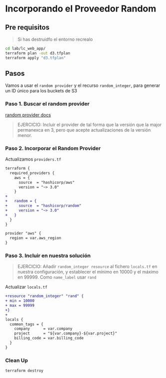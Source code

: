 # Incorporando el Proveedor Random

## Pre requisitos

> Si has destruidfo el entorno recrealo

```bash
cd lab/lc_web_app/
terraform plan -out d3.tfplan
terraform apply "d3.tfplan"
```

## Pasos

Vamos a usar el `random provider` y el recurso `random_integer`, para generar un ID único para los buckets de S3

### Paso 1. Buscar el random provider

[random provider docs](https://registry.terraform.io/providers/hashicorp/random/latest)

> EJERCICIO: Incluir el provider de tal forma que la versión que la major permanexca en 3, pero que acepte actualizaciones de la versión menor.

### Paso 2. Incorporar el Random Provider

Actualizamos `providers.tf`

```diff
terraform {
  required_providers {
    aws = {
      source  = "hashicorp/aws"
      version = "~> 3.0"
    }
+
+   random = {
+     source  = "hashicorp/random"
+     version = "~> 3.0"
+   }
  }
}

provider "aws" {
  region = var.aws_region
}

```

### Paso 3. Incluir en nuestra solución

> EJERCICIO: Añadir `random_integer resource` al fichero `locals.tf` en nuestra configuración, y establecer el mínimo en 10000 y el máximo en 99999. Como `name_label` usar `rand`

Actualizar `locals.tf`

```diff
+resource "random_integer" "rand" {
+ min = 10000
+ max = 99999
+}
+
locals {
  common_tags = {
    company      = var.company
    project      = "${var.company}-${var.project}"
    billing_code = var.billing_code
  }
}

```

### Clean Up

```bash
terraform destroy
```